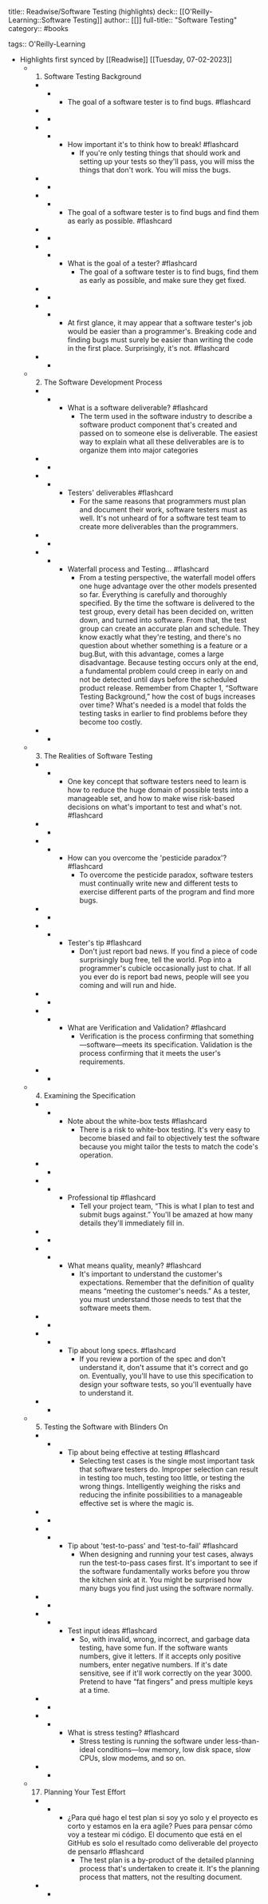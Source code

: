 title:: Readwise/Software Testing (highlights)
deck:: [[O'Reilly-Learning::Software Testing]]
author:: [[]]
full-title:: "Software Testing"
category:: #books

tags:: O'Reilly-Learning

- Highlights first synced by [[Readwise]] [[Tuesday, 07-02-2023]]
	- 1. Software Testing Background
		- -
			- The goal of a software tester is to find bugs. #flashcard
		- -
		- -
			- How important it's to think how to break! #flashcard
				- If you're only testing things that should work and setting up your tests so they'll pass, you will miss the things that don't work. You will miss the bugs.
		- -
		- -
			- The goal of a software tester is to find bugs and find them as early as possible. #flashcard
		- -
		- -
			- What is the goal of a tester? #flashcard
				- The goal of a software tester is to find bugs, find them as early as possible, and make sure they get fixed.
		- -
		- -
			- At first glance, it may appear that a software tester's job would be easier than a programmer's. Breaking code and finding bugs must surely be easier than writing the code in the first place. Surprisingly, it's not. #flashcard
		- -
	- 2. The Software Development Process
		- -
			- What is a software deliverable? #flashcard
				- The term used in the software industry to describe a software product component that's created and passed on to someone else is deliverable. The easiest way to explain what all these deliverables are is to organize them into major categories
		- -
		- -
			- Testers' deliverables #flashcard
				- For the same reasons that programmers must plan and document their work, software testers must as well. It's not unheard of for a software test team to create more deliverables than the programmers.
		- -
		- -
			- Waterfall process and Testing... #flashcard
				- From a testing perspective, the waterfall model offers one huge advantage over the other models presented so far. Everything is carefully and thoroughly specified. By the time the software is delivered to the test group, every detail has been decided on, written down, and turned into software. From that, the test group can create an accurate plan and schedule. They know exactly what they're testing, and there's no question about whether something is a feature or a bug.But, with this advantage, comes a large disadvantage. Because testing occurs only at the end, a fundamental problem could creep in early on and not be detected until days before the scheduled product release. Remember from Chapter 1, “Software Testing Background,” how the cost of bugs increases over time? What's needed is a model that folds the testing tasks in earlier to find problems before they become too costly.
		- -
	- 3. The Realities of Software Testing
		- -
			- One key concept that software testers need to learn is how to reduce the huge domain of possible tests into a manageable set, and how to make wise risk-based decisions on what's important to test and what's not. #flashcard
		- -
		- -
			- How can you overcome the 'pesticide paradox'? #flashcard
				- To overcome the pesticide paradox, software testers must continually write new and different tests to exercise different parts of the program and find more bugs.
		- -
		- -
			- Tester's tip #flashcard
				- Don't just report bad news. If you find a piece of code surprisingly bug free, tell the world. Pop into a programmer's cubicle occasionally just to chat. If all you ever do is report bad news, people will see you coming and will run and hide.
		- -
		- -
			- What are Verification and Validation? #flashcard
				- Verification is the process confirming that something—software—meets its specification. Validation is the process confirming that it meets the user's requirements.
		- -
	- 4. Examining the Specification
		- -
			- Note about the white-box tests #flashcard
				- There is a risk to white-box testing. It's very easy to become biased and fail to objectively test the software because you might tailor the tests to match the code's operation.
		- -
		- -
			- Professional tip #flashcard
				- Tell your project team, “This is what I plan to test and submit bugs against.” You'll be amazed at how many details they'll immediately fill in.
		- -
		- -
			- What means quality, meanly? #flashcard
				- It's important to understand the customer's expectations. Remember that the definition of quality means “meeting the customer's needs.” As a tester, you must understand those needs to test that the software meets them.
		- -
		- -
			- Tip about long specs. #flashcard
				- If you review a portion of the spec and don't understand it, don't assume that it's correct and go on. Eventually, you'll have to use this specification to design your software tests, so you'll eventually have to understand it.
		- -
	- 5. Testing the Software with Blinders On
		- -
			- Tip about being effective at testing #flashcard
				- Selecting test cases is the single most important task that software testers do. Improper selection can result in testing too much, testing too little, or testing the wrong things. Intelligently weighing the risks and reducing the infinite possibilities to a manageable effective set is where the magic is.
		- -
		- -
			- Tip about 'test-to-pass' and 'test-to-fail' #flashcard
				- When designing and running your test cases, always run the test-to-pass cases first. It's important to see if the software fundamentally works before you throw the kitchen sink at it. You might be surprised how many bugs you find just using the software normally.
		- -
		- -
			- Test input ideas #flashcard
				- So, with invalid, wrong, incorrect, and garbage data testing, have some fun. If the software wants numbers, give it letters. If it accepts only positive numbers, enter negative numbers. If it's date sensitive, see if it'll work correctly on the year 3000. Pretend to have “fat fingers” and press multiple keys at a time.
		- -
		- -
			- What is stress testing? #flashcard
				- Stress testing is running the software under less-than-ideal conditions—low memory, low disk space, slow CPUs, slow modems, and so on.
		- -
	- 17. Planning Your Test Effort
		- -
			- ¿Para qué hago el test plan si soy yo solo y el proyecto es corto y estamos en la era agile?
			  Pues para pensar cómo voy a testear mi código. El documento que está en el GitHub es solo el resultado como deliverable del proyecto de pensarlo #flashcard
				- The test plan is a by-product of the detailed planning process that's undertaken to create it. It's the planning process that matters, not the resulting document.
		- -
